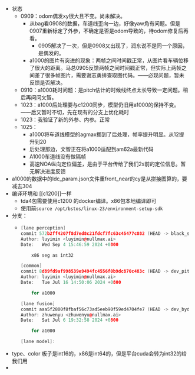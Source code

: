 - 状态
	- 0909：odom偶发xy很大且不变。尚未解决。
		- 从bag看0908的数据，车道线歪向一边，好像yaw角有问题。但是0907重新标定了外参，不确定是否是odom导致的，待odom修复后再看。
			- 0905解决了一次，但是0908又出现了，润东说不是同一个原因，是偶发的。
		- a1000的图片有突进的现象：两帧之间时间戳正常，从图片看车辆位移了很大的距离。马总0905反馈两帧之间时间戳正常，但实际上两帧之间差了很多帧图片，需要谢志勇排查取图代码。——必现问题，暂未反馈是否解决。
	- 0910：a1000耗时问题：是pitch估计的时候线终点太长导致一定问题。稍后再问问文智。
	- 1023：a1000后处理要与c1200同步，模型仍旧用a1000的保持不变。——后又暂时不切，先在现有的分支上优化耗时
	- 1023：我验证了新的外参、内参。正常
	- 1025：
		- a1000将车道线模型的agmax挪到了后处理，帧率提升明显。从12提升到20
		- 后处理那边，文智正在将a1000适配到am62a最新代码
		- A1000车道线没有做隔帧
		- 高速NOA纵向定位偏差，是由于平台传给了我们2s前的定位信息。暂无解决进度反馈
- a1000的数据中的ldc_param.json文件重front_near的cy是从拼接图算的，要减去304
- 编译环境和 [[c1200]]一样
	- tda4包需要使用c1200 的docker编译。x86包本地编译即可
	- 使用前`source /opt/bstos/linux-23/environment-setup-sdk`
- 分支：
	- ```cpp
	  [lane perception]
	  commit 572b2ff4207f8d7ed8c21fdcf7fc63c45477c882 (HEAD -> black_sesame_a1000)
	  Author: luyimin <luyimin@nullmax.ai>
	  Date:   Wed Sep 4 15:46:59 2024 +0800
	  
	      x86 seg as int32
	  
	  [common]
	  commit 8d89fd9af998539e9494fc4556f0b9dc870c483c (HEAD -> dev_pitch_est_test_new, origin/dev_pitch_est_test_new)
	  Author: luyimin <luyimin@nullmax.ai>
	  Date:   Tue Jul 16 14:50:06 2024 +0800
	  
	      for a1000
	  
	  [lane fusion]
	  commit aaa5f2800f8fbaf56c73ad5eeb90f59ed4704fe7 (HEAD -> dev_byd_hungarian, origin/dev_byd_hungarian)
	  Author: zhuwenyu <zhuwenyu@nullmax.ai>
	  Date:   Sat Jul 6 19:32:58 2024 +0800
	  
	      for a1000
	  
	  [lane model]:
	  ```
- type、color 板子是int16的，x86是int64的，但是平台cuda会转为int32的给我们用
-